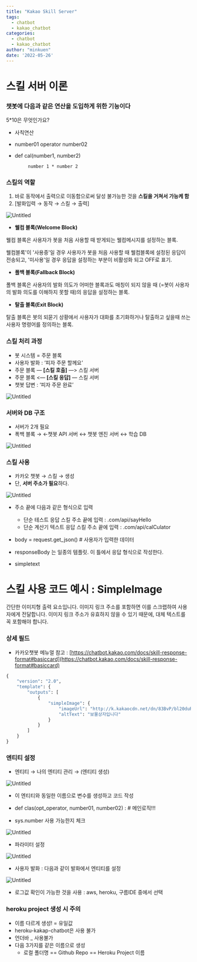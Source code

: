 ```yaml
---
title: "Kakao Skill Server"
tags:
  - chatbot
  - kakao_chatbot
categories:
  - chatbot
  - kakao_chatbot
author: "minkuen"
date: '2022-05-26'
---
```


# 스킬 서버 이론

### 챗봇에 다음과 같은 연산을 도입하게 위한 기능이다

5*10은 무엇인가요?

- 사칙연산
- number01 operator number02
- def cal(number1, number2)
    
           number 1 * number 2
    

### 스킬의 역할

1. 바로 동작에서 출력으로 이동함으로써 달성 불가능한 것을 **스킬을 거쳐서 가능케 함**
2. [발화입력 → 동작 → 스킬 → 출력] 

![Untitled](/images/skill_server_theory/Untitled.png)

- **웰컴 블록(Welcome Block)**

웰컴 블록은 사용자가 봇을 처음 사용할 때 받게되는 웰컴메시지를 설정하는 블록.

웰컴블록'이 '사용중'일 경우 사용자가 봇을 처음 사용할 때 웰컴블록에 설정된 응답이 전송되고, '미사용'일 경우 응답을 설정하는 부분이 비활성화 되고 OFF로 표기.

- **폴백 블록(Fallback Block)**

폴백 블록은 사용자의 발화 의도가 어떠한 블록과도 매칭이 되지 않을 때 (=봇이 사용자의 발화 의도를 이해하지 못할 때)의 응답을 설정하는 블록.

- **탈출 블록(Exit Block)**

탈출 블록은 봇의 되묻기 상황에서 사용자가 대화를 초기화하거나 탈출하고 싶을때 쓰는 사용자 명령어를 정의하는 블록.

### 스킬 처리 과정

- 봇 시스템 = 주문 블록
- 사용자 발화 : ‘피자 주문 할께요’
- 주문 블록 — **[스킬 호출]** —> 스킬 서버
- 주문 블록 <— **[스킬 응답]** — 스킬 서버
- 챗봇 답변 :  ‘피자 주문 완료’

![Untitled](/images/skill_server_theory/Untitled%201.png)

### 서버와 DB 구조

- 서버가 2개 필요
- 폭백 블록 → ←챗봇 API 서버 ↔ 챗봇 엔진 서버 ↔ 학습 DB

![Untitled](/images/skill_server_theory/Untitled%202.png)

### 스킬 사용

- 카카오 챗봇 → 스킬 → 생성
- 단, **서버 주소가 필요**하다.

![Untitled](/images/skill_server_theory/Untitled%203.png)

- 주소 끝에 다음과 같은 형식으로 입력
    - 단순 테스트 응답 스킬 주소 끝에 입력 : .com/api/sayHello
    - 단순 계산기 텍스트 응답 스킬 주소 끝에 입력 : .com/api/calCulator

- body = request.get_json() # 사용자가 입력한 데이터
- responseBody 는 일종의 템플릿. 이 틀에서 응답 형식으로 작성한다.
- simpletext

# 스킬 사용 코드 예시 : **SimpleImage**

간단한 이미지형 출력 요소입니다. 이미지 링크 주소를 포함하면 이를 스크랩하여 사용자에게 전달합니다. 이미지 링크 주소가 유효하지 않을 수 있기 때문에, 대체 텍스트를 꼭 포함해야 합니다.

### **상세 필드**

- 카카오챗봇 메뉴얼 참고 : [https://chatbot.kakao.com/docs/skill-response-format#basiccard](https://chatbot.kakao.com/docs/skill-response-format#basiccard)

```python
{
    "version": "2.0",
    "template": {
        "outputs": [
            {
                "simpleImage": {
                    "imageUrl": "http://k.kakaocdn.net/dn/83BvP/bl20duRC1Q1/lj3JUcmrzC53YIjNDkqbWK/i_6piz1p.jpg",
                    "altText": "보물상자입니다"
                }
            }
        ]
    }
}
```

### 엔티티 설정

- 엔티티 → 나의 엔티티 관리 → (엔티티 생성)

![Untitled](/images/skill_server_theory/Untitled%204.png)

- 이 엔티티와 동일한 이름으로 변수를 생성하고 코드 작성
- def clas(opt_operator, number01, number02) :  # 메인로직!!!

- sys.number 사용 가능한지 체크

![Untitled](/images/skill_server_theory/Untitled%205.png)

- 파라미터 설정

![Untitled](/images/skill_server_theory/Untitled%206.png)

- 사용자 발화 : 다음과 같이 발화에서 엔티티를 설정

![Untitled](/images/skill_server_theory/Untitled%207.png)

- 로그값 확인이 가능한 것을 사용 : aws, heroku, 구름IDE 중에서 선택

### heroku project 생성 시 주의

- 이름 다르게 생성! =  유일값
- heroku-kakap-chatbot은 사용 불가
- 언더바 _ 사용불가
- 다음 3가지를 같은 이름으로 생성
    - 로컬 폴더명 == Github Repo == Heroku Project 이름